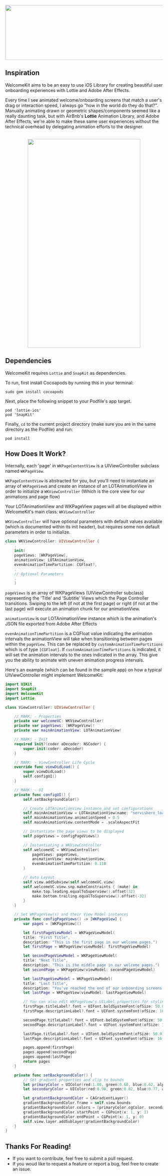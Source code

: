 <p align="center">
  <img width="549" height="175" src="https://tinyimg.io/i/5uu7IFf.png"><br>
</p>

## Inspiration

WelcomeKit aims to be an easy to use iOS Library for creating beautiful user onboarding experiences with Lottie and Adobe After Effects.

Every time I see animated welcome/onboarding screens that match a user's drag or interaction speed, I always go "how in the world do they do that?". Manually animating drawn or geometric shapes/components seemed like a really daunting task, but with AirBnb's <a href="https://github.com/airbnb/lottie-ios" style="text-decoration: none"><b>Lottie</b></a> Animation Library, and Adobe After Effects, we're able to make these same user experiences without the technical overhead by delegating animation efforts to the designer.

<p align="center"><br>
<img src="https://github.com/josh-marasigan/WelcomeKit/blob/master/WelcomeKitExample.gif" width="360" height="667" />
</p>

## Dependencies

WelcomeKit requires `Lottie` and `SnapKit` as dependencies. 

To run, first install Cocoapods by running this in your terminal:

`sudo gem install cocoapods`

Next, place the following snippet to your Podfile's app target.

```
pod 'lottie-ios'
pod 'SnapKit'
```

Finally, `cd` to the current project directory (make sure you are in the same directory as the Podfile) and run:

`pod install`

## How Does It Work?

Internally, each 'page' in `WKPageContentView` is a UIViewController subclass named `WKPageView`.

`WKPageContentView` is abstracted for you, but you'll need to instantiate an array of `WKPageView`s and create an instance of an LOTAnimationView in order to initialize a `WKViewController` (Which is the core view for our animations and page flow)

Your LOTAnimationView and WKPageView pages will all be displayed within WelcomeKit's main class: `WKViewController`

`WKViewController` will have optional parameters with default values available (which is documented within its init header), but requires some non default parameters in order to initialize.

```swift
class WKViewController: UIViewController {
    .
    init(
    pageViews: [WKPageView],
    animationView: LOTAnimationView,
    evenAnimationTimePartition: CGFloat?,
    .
    // Optional Parameters
    .
    )
```
 `pageViews` is an array of WKPageViews (UIViewController subclass) representing the 'Title' and 'Subtitle' Views which the Page Controller transitions. Swiping to the left (if not at the first page) or right (if not at the last page) will execute an animation chunk for our animationView.
 
 `animationView` is our LOTAnimationView instance which is the animation's JSON file exported from Adobe After Effects
 
 `evenAnimationTimePartition` is a CGFloat value indicating the animation intervals the animationView will take when transitioning between pages within the `pageView`. This can be replaced by `customAnimationTimePartitions` which is of type `[CGFloat]`. If `customAnimationTimePartitions` is indicated, it will set the animation intervals to the ones indicated in the array. This give you the ability to animate with uneven animation progress intervals.

Here's an example (which can be found in the sample app) on how a typical UIViewController might implement WelcomeKit:

```swift
import UIKit
import SnapKit
import WelcomeKit
import Lottie

class ViewController: UIViewController {

    // MARK: - Properties
    private var welcomeVC: WKViewController!
    private var pageViews: [WKPageView]!
    private var mainAnimationView: LOTAnimationView!

    // MARK: - Init
    required init?(coder aDecoder: NSCoder) {
        super.init(coder: aDecoder)
    }

    // MARK: - ViewController Life Cycle
    override func viewDidLoad() {
        super.viewDidLoad()
        self.configUI()
    }

    // MARK: - UI
    private func configUI() {
        self.setBackgroundColor()

        // Create LOTAnimationView instance and set configurations
        self.mainAnimationView = LOTAnimationView(name: "servishero_loading")
        self.mainAnimationView.animationSpeed = 0.5
        self.mainAnimationView.contentMode = .scaleAspectFit

        // Instantiate the page views to be displayed
        self.pageViews = configPageViews()

        // Instantiating a WKViewController
        self.welcomeVC = WKViewController(
            pageViews: pageViews,
            animationView: mainAnimationView,
            evenAnimationTimePartition: 0.118
        )

        // Auto Layout
        self.view.addSubview(self.welcomeVC.view)
        self.welcomeVC.view.snp.makeConstraints { (make) in
            make.top.leading.equalToSuperview().offset(32)
            make.bottom.trailing.equalToSuperview().offset(-32)
        }
    }

    // Set WKPageView(s) and their View Model instances
    private func configPageViews() -> [WKPageView] {
        var pages = [WKPageView]()

        let firstPageViewModel = WKPageViewModel(
        title: "First Title",
        description: "This is the first page in our welcome pages.")
        let firstPage = WKPageView(viewModel: firstPageViewModel)

        let secondPageViewModel = WKPageViewModel(
        title: "Next Title",
        description: "This is the middle page in our welcome pages.")
        let secondPage = WKPageView(viewModel: secondPageViewModel)

        let lastPageViewModel = WKPageViewModel(
        title: "Last Title",
        description: "You've reached the end of our onboarding screens.")
        let lastPage = WKPageView(viewModel: lastPageViewModel)

        // You can also edit WKPageView's UILabel properties for styling
        firstPage.titleLabel?.font = UIFont.boldSystemFont(ofSize: 50.0)
        firstPage.descriptionLabel?.font = UIFont.systemFont(ofSize: 16.0)

        secondPage.titleLabel?.font = UIFont.boldSystemFont(ofSize: 50.0)
        secondPage.descriptionLabel?.font = UIFont.systemFont(ofSize: 16.0)

        lastPage.titleLabel?.font = UIFont.boldSystemFont(ofSize: 50.0)
        lastPage.descriptionLabel?.font = UIFont.systemFont(ofSize: 16.0)

        pages.append(firstPage)
        pages.append(secondPage)
        pages.append(lastPage)
        return pages
    }

    private func setBackgroundColor() {
        // Set gradient properties and clip to bounds
        let primaryColor = UIColor(red:1.00, green:0.60, blue:0.62, alpha:1.0)
        let secondaryColor = UIColor(red:0.98, green:0.82, blue:0.77, alpha:1.0)

        let gradientBackgroundColor = CAGradientLayer()
        gradientBackgroundColor.frame = self.view.bounds
        gradientBackgroundColor.colors = [primaryColor.cgColor, secondaryColor.cgColor]
        gradientBackgroundColor.startPoint = CGPoint(x: 1, y: 1)
        gradientBackgroundColor.endPoint = CGPoint(x: 1, y: 0)
        self.view.layer.addSublayer(gradientBackgroundColor)
    }
}
```
## Thanks For Reading!

- If you want to contribute, feel free to submit a pull request.
- If you woud like to request a feature or report a bug, feel free to create an issue.

